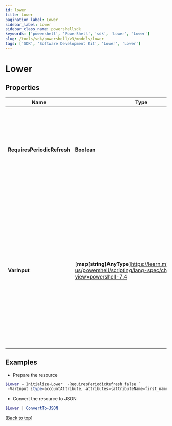 ```yaml
---
id: lower
title: Lower
pagination_label: Lower
sidebar_label: Lower
sidebar_class_name: powershellsdk
keywords: ['powershell', 'PowerShell', 'sdk', 'Lower', 'Lower'] 
slug: /tools/sdk/powershell/v3/models/lower
tags: ['SDK', 'Software Development Kit', 'Lower', 'Lower']
---
```



# Lower

## Properties

Name | Type | Description | Notes
------------ | ------------- | ------------- | -------------
**RequiresPeriodicRefresh** | **Boolean** | A value that indicates whether the transform logic should be re-evaluated every evening as part of the identity refresh process | [optional] [default to $false]
**VarInput** | [**map[string]AnyType**]https://learn.microsoft.com/en-us/powershell/scripting/lang-spec/chapter-04?view=powershell-7.4 | This is an optional attribute that can explicitly define the input data which will be fed into the transform logic. If input is not provided, the transform will take its input from the source and attribute combination configured via the UI. | [optional] 

## Examples

- Prepare the resource
```powershell
$Lower = Initialize-Lower  -RequiresPeriodicRefresh false `
 -VarInput {type=accountAttribute, attributes={attributeName=first_name, sourceName=Source}}
```

- Convert the resource to JSON
```powershell
$Lower | ConvertTo-JSON
```


[[Back to top]](#) 

